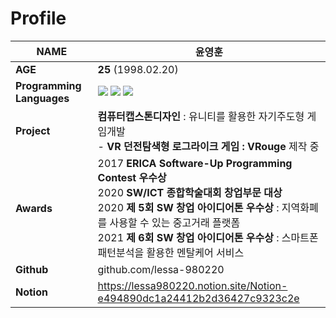 # Profile

| **NAME** | **윤영훈** |
| --- | --- |
| **AGE** | **25** (1998.02.20) |
| **Programming Languages** | <img src="https://img.shields.io/badge/C-A8B9CC?style=flat-square&logo=C&logoColor=white"/> <img src="https://img.shields.io/badge/C++-00599C?style=flat-square&logo=C%2B%2B&logoColor=white"/> <img src="https://img.shields.io/badge/Python-3776AB?style=flat-square&logo=python&logoColor=white"/> |
| **Project** | **컴퓨터캡스톤디자인** : 유니티를 활용한 자기주도형 게임개발<br>- **VR 던전탐색형 로그라이크 게임 : VRouge** 제작 중 |
| **Awards** | 2017 **ERICA Software-Up Programming Contest 우수상**<br>2020 **SW/ICT 종합학술대회 창업부문 대상**<br> 2020 **제 5회 SW 창업 아이디어톤 우수상** : 지역화폐를 사용할 수 있는 중고거래 플랫폼<br>2021 **제 6회 SW 창업 아이디어톤 우수상** : 스마트폰 패턴분석을 활용한 멘탈케어 서비스 |
| **Github** | github.com/lessa-980220 |
| **Notion** | https://lessa980220.notion.site/Notion-e494890dc1a24412b2d36427c9323c2e |
